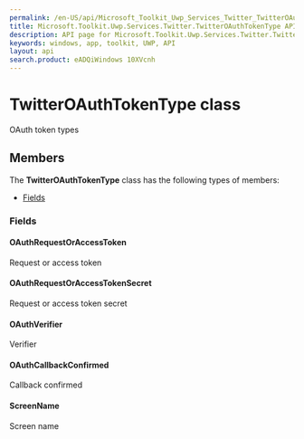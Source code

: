 ```yaml
---
permalink: /en-US/api/Microsoft_Toolkit_Uwp_Services_Twitter_TwitterOAuthTokenType.htm
title: Microsoft.Toolkit.Uwp.Services.Twitter.TwitterOAuthTokenType API 
description: API page for Microsoft.Toolkit.Uwp.Services.Twitter.TwitterOAuthTokenType
keywords: windows, app, toolkit, UWP, API
layout: api
search.product: eADQiWindows 10XVcnh
---
```



# TwitterOAuthTokenType class

OAuth token types

## Members

The **TwitterOAuthTokenType** class has the following types of members:

* [Fields](#Fields)

### Fields

#### OAuthRequestOrAccessToken

Request or access token





#### OAuthRequestOrAccessTokenSecret

Request or access token secret





#### OAuthVerifier

Verifier





#### OAuthCallbackConfirmed

Callback confirmed





#### ScreenName

Screen name




